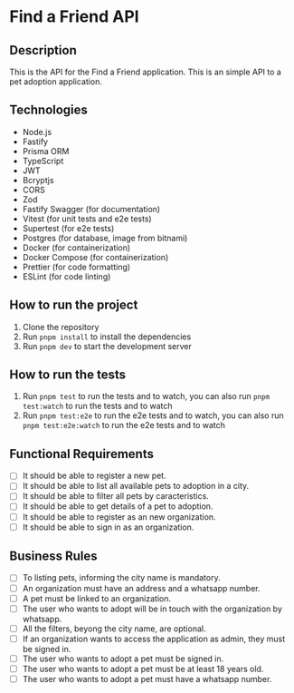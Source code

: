 # Find a Friend API

## Description

This is the API for the Find a Friend application. This is an simple API to a pet adoption application.

## Technologies

- Node.js
- Fastify
- Prisma ORM
- TypeScript
- JWT
- Bcryptjs
- CORS
- Zod
- Fastify Swagger (for documentation)
- Vitest (for unit tests and e2e tests)
- Supertest (for e2e tests)
- Postgres (for database, image from bitnami)
- Docker (for containerization)
- Docker Compose (for containerization)
- Prettier (for code formatting)
- ESLint (for code linting)

## How to run the project

1. Clone the repository
2. Run `pnpm install` to install the dependencies
3. Run `pnpm dev` to start the development server

## How to run the tests

1. Run `pnpm test` to run the tests and to watch, you can also run `pnpm test:watch` to run the tests and to watch
2. Run `pnpm test:e2e` to run the e2e tests and to watch, you can also run `pnpm test:e2e:watch` to run the e2e tests and to watch

## Functional Requirements

- [ ] It should be able to register a new pet.
- [ ] It should be able to list all available pets to adoption in a city.
- [ ] It should be able to filter all pets by caracteristics.
- [ ] It should be able to get details of a pet to adoption.
- [ ] It should be able to register as an new organization.
- [ ] It should be able to sign in as an organization.

## Business Rules

- [ ] To listing pets, informing the city name is mandatory.
- [ ] An organization must have an address and a whatsapp number.
- [ ] A pet must be linked to an organization.
- [ ] The user who wants to adopt will be in touch with the organization by whatsapp.
- [ ] All the filters, beyong the city name, are optional.
- [ ] If an organization wants to access the application as admin, they must be signed in.
- [ ] The user who wants to adopt a pet must be signed in.
- [ ] The user who wants to adopt a pet must be at least 18 years old.
- [ ] The user who wants to adopt a pet must have a whatsapp number.
